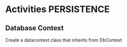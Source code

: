 # Activities PERSISTENCE

## Database Context

Create a datacontext class that inherits from DbContext
